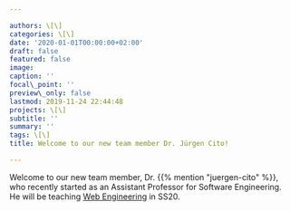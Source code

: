 ```yaml
---

authors: \[\]  
categories: \[\]  
date: '2020-01-01T00:00:00+02:00'  
draft: false  
featured: false  
image:  
caption: ''  
focal\_point: ''  
preview\_only: false  
lastmod: 2019-11-24 22:44:48  
projects: \[\]  
subtitle: ''  
summary: ''  
tags: \[\]  
title: Welcome to our new team member Dr. Jürgen Cito!

---
```


Welcome to our new team member, Dr. {{% mention "juergen-cito" %}}, who recently started as an Assistant Professor for Software Engineering.  
He will be teaching [Web Engineering](https://web-engineering-tuwien.github.io/) in SS20.
